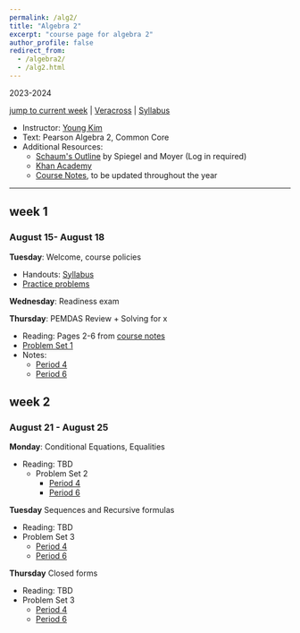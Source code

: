 ```yaml
---
permalink: /alg2/
title: "Algebra 2"
excerpt: "course page for algebra 2"
author_profile: false
redirect_from: 
  - /algebra2/
  - /alg2.html
---
```

2023-2024


[jump to current week](#week-1) | [Veracross](https://accounts.veracross.com/vcs/portals/login) | [Syllabus](/files/alg2/2324Alg2Syllabus.pdf)

  * Instructor: [Young Kim](https://yxyzyxy.github.io/)
  * Text: Pearson Algebra 2, Common Core
  * Additional Resources:
    * [Schaum's Outline](https://drive.google.com/file/d/1ukws6VYOhGW4ATlJA-4aA0jrcP24paRJ/view?usp=sharing) by Spiegel and Moyer (Log in required)
    * [Khan Academy](https://www.khanacademy.org/math/algebra-home)
    * [Course Notes](/files/alg2coursenotes.pdf), to be updated throughout the year
  
---

## week 1
### August 15- August 18
**Tuesday**: Welcome, course policies
  * Handouts: [Syllabus](files/alg2/2324Alg2Syllabus.pdf)
  * [Practice problems](/files/2324alg2prelimpractice.pdf)

**Wednesday**: Readiness exam

**Thursday**: PEMDAS Review + Solving for x
  * Reading: Pages 2-6 from [course notes](/files/alg2coursenotes.pdf)
  * [Problem Set 1](/files/alg2/2324alghw01f.pdf)
  * Notes:
    * [Period 4](/files/alg2/0815234.pdf)
    * [Period 6](/files/alg2/0815236.pdf)
       
## week 2
### August 21 - August 25
**Monday**: Conditional Equations, Equalities
* Reading: TBD
  * Problem Set 2
    * [Period 4](/files/alg2/0821234.pdf)
    * [Period 6](/files/alg2/0821236.pdf)

**Tuesday** Sequences and Recursive formulas
 * Reading: TBD
  * Problem Set 3
    * [Period 4](/files/alg2/0822234.pdf)
    * [Period 6](/files/alg2/0822236.pdf)

**Thursday** Closed forms
 * Reading: TBD
  * Problem Set 3
    * [Period 4](/files/alg2/0824234.pdf)
    * [Period 6](/files/alg2/0824236.pdf)
